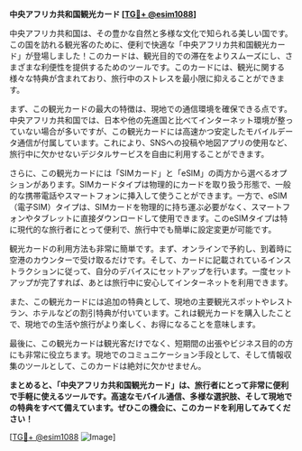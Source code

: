 **中央アフリカ共和国観光カード [[TG💪+ @esim1088](https://t.me/s/esim1088)]**

中央アフリカ共和国は、その豊かな自然と多様な文化で知られる美しい国です。この国を訪れる観光客のために、便利で快適な「中央アフリカ共和国観光カード」が登場しました！このカードは、観光目的での滞在をよりスムーズにし、さまざまな利便性を提供するためのツールです。このカードには、観光に関する様々な特典が含まれており、旅行中のストレスを最小限に抑えることができます。

まず、この観光カードの最大の特徴は、現地での通信環境を確保できる点です。中央アフリカ共和国では、日本や他の先進国と比べてインターネット環境が整っていない場合が多いですが、この観光カードには高速かつ安定したモバイルデータ通信が付属しています。これにより、SNSへの投稿や地図アプリの使用など、旅行中に欠かせないデジタルサービスを自由に利用することができます。

さらに、この観光カードには「SIMカード」と「eSIM」の両方から選べるオプションがあります。SIMカードタイプは物理的にカードを取り扱う形態で、一般的な携帯電話やスマートフォンに挿入して使うことができます。一方で、eSIM（電子SIM）タイプは、SIMカードを物理的に持ち運ぶ必要がなく、スマートフォンやタブレットに直接ダウンロードして使用できます。このeSIMタイプは特に現代的な旅行者にとって便利で、旅行中でも簡単に設定変更が可能です。

観光カードの利用方法も非常に簡単です。まず、オンラインで予約し、到着時に空港のカウンターで受け取るだけです。そして、カードに記載されているインストラクションに従って、自分のデバイスにセットアップを行います。一度セットアップが完了すれば、あとは旅行中に安心してインターネットを利用できます。

また、この観光カードには追加の特典として、現地の主要観光スポットやレストラン、ホテルなどの割引特典が付いています。これは観光カードを購入したことで、現地での生活や旅行がより楽しく、お得になることを意味します。

最後に、この観光カードは観光客だけでなく、短期間の出張やビジネス目的の方にも非常に役立ちます。現地でのコミュニケーション手段として、そして情報収集のツールとして、このカードは絶対に欠かせません。

**まとめると、「中央アフリカ共和国観光カード」は、旅行者にとって非常に便利で手軽に使えるツールです。高速なモバイル通信、多様な選択肢、そして現地での特典をすべて備えています。ぜひこの機会に、このカードを利用してみてください！**

[[TG💪+ @esim1088](https://t.me/s/esim1088) ![Image](https://i.postimg.cc/Y0z9fWf4/image.png)]